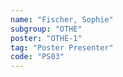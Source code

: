 ```yaml
---
name: "Fischer, Sophie"
subgroup: "OTHE"
poster: "OTHE-1"
tag: "Poster Presenter"
code: "PS03"
---
```

